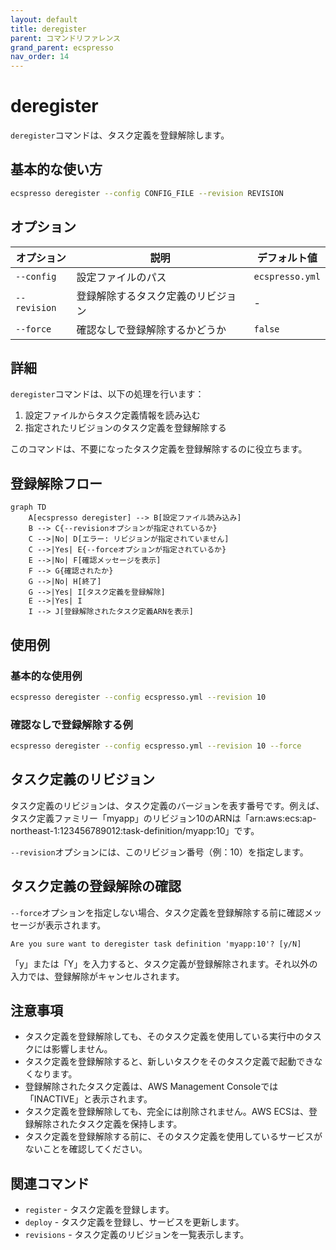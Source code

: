 ```yaml
---
layout: default
title: deregister
parent: コマンドリファレンス
grand_parent: ecspresso
nav_order: 14
---
```


# deregister

`deregister`コマンドは、タスク定義を登録解除します。

## 基本的な使い方

```bash
ecspresso deregister --config CONFIG_FILE --revision REVISION
```

## オプション

| オプション | 説明 | デフォルト値 |
|------------|------|-------------|
| `--config` | 設定ファイルのパス | `ecspresso.yml` |
| `--revision` | 登録解除するタスク定義のリビジョン | - |
| `--force` | 確認なしで登録解除するかどうか | `false` |

## 詳細

`deregister`コマンドは、以下の処理を行います：

1. 設定ファイルからタスク定義情報を読み込む
2. 指定されたリビジョンのタスク定義を登録解除する

このコマンドは、不要になったタスク定義を登録解除するのに役立ちます。

## 登録解除フロー

```mermaid
graph TD
    A[ecspresso deregister] --> B[設定ファイル読み込み]
    B --> C{--revisionオプションが指定されているか}
    C -->|No| D[エラー: リビジョンが指定されていません]
    C -->|Yes| E{--forceオプションが指定されているか}
    E -->|No| F[確認メッセージを表示]
    F --> G{確認されたか}
    G -->|No| H[終了]
    G -->|Yes| I[タスク定義を登録解除]
    E -->|Yes| I
    I --> J[登録解除されたタスク定義ARNを表示]
```

## 使用例

### 基本的な使用例

```bash
ecspresso deregister --config ecspresso.yml --revision 10
```

### 確認なしで登録解除する例

```bash
ecspresso deregister --config ecspresso.yml --revision 10 --force
```

## タスク定義のリビジョン

タスク定義のリビジョンは、タスク定義のバージョンを表す番号です。例えば、タスク定義ファミリー「myapp」のリビジョン10のARNは「arn:aws:ecs:ap-northeast-1:123456789012:task-definition/myapp:10」です。

`--revision`オプションには、このリビジョン番号（例：10）を指定します。

## タスク定義の登録解除の確認

`--force`オプションを指定しない場合、タスク定義を登録解除する前に確認メッセージが表示されます。

```
Are you sure want to deregister task definition 'myapp:10'? [y/N]
```

「y」または「Y」を入力すると、タスク定義が登録解除されます。それ以外の入力では、登録解除がキャンセルされます。

## 注意事項

- タスク定義を登録解除しても、そのタスク定義を使用している実行中のタスクには影響しません。
- タスク定義を登録解除すると、新しいタスクをそのタスク定義で起動できなくなります。
- 登録解除されたタスク定義は、AWS Management Consoleでは「INACTIVE」と表示されます。
- タスク定義を登録解除しても、完全には削除されません。AWS ECSは、登録解除されたタスク定義を保持します。
- タスク定義を登録解除する前に、そのタスク定義を使用しているサービスがないことを確認してください。

## 関連コマンド

- `register` - タスク定義を登録します。
- `deploy` - タスク定義を登録し、サービスを更新します。
- `revisions` - タスク定義のリビジョンを一覧表示します。
